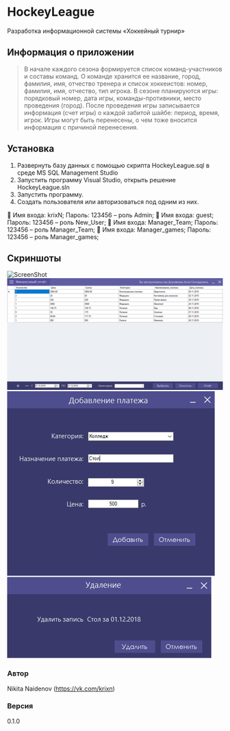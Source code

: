 # HockeyLeague
Разработка информационной системы «Хоккейный турнир»

## Информация о приложении
> В начале каждого сезона формируется список команд-участников и составы команд. О команде хранится ее название, город, фамилия, имя, отчество тренера и список хоккеистов: номер, фамилия, имя, отчество, тип игрока. В сезоне планируются игры: порядковый номер, дата игры, команды-противники, место проведения (город). После проведения игры записывается информация (счет игры) о каждой забитой шайбе: период, время, игрок. Игры могут быть перенесены, о чем тоже вносится информация с причиной перенесения.

## Установка
1.	Развернуть базу данных с помощью скрипта HockeyLeague.sql в среде MS SQL Management Studio <br>
2.	Запустить программу Visual Studio, открыть решение HockeyLeague.sln <br>
3.  Запустить программу.
4.	Создать пользователя или авторизоваться под одним из них. <br>

	Имя входа: krixN; Пароль: 123456 – роль Admin;
	Имя входа: guest; Пароль: 123456 – роль New_User;
	Имя входа: Manager_Team; Пароль: 123456 – роль Manager_Team;
	Имя входа: Manager_games; Пароль: 123456 – роль Manager_games;

## Скриншоты
![ScreenShot](1.PNG)
![ScreenShot](https://github.com/nikitakrixn/Financial-report/blob/master/screenshot/123456.PNG)
![ScreenShot](https://github.com/nikitakrixn/Financial-report/blob/master/screenshot/1234567.PNG)
![ScreenShot](https://github.com/nikitakrixn/Financial-report/blob/master/screenshot/12345678.PNG)

### Автор

Nikita Naidenov
(https://vk.com/krixn)

### Версия

0.1.0

